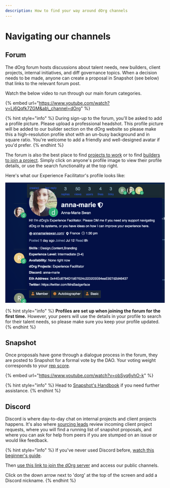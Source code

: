```yaml
---
description: How to find your way around dOrg channels
---
```


# Navigating our channels

## Forum

The dOrg forum hosts discussions about talent needs, new builders, client projects, internal initiatives, and diff governance topics. When a decision needs to be made, anyone can create a proposal in Snapshot \(see below\) that links to the relevant forum post.

Watch the below video to run through our main forum categories.

{% embed url="https://www.youtube.com/watch?v=Lj6Qqfk7ZGM&ab\_channel=dOrg" %}

{% hint style="info" %}
During sign-up to the forum, you'll be asked to add a profile picture. Please upload a professional headshot. This profile picture will be added to our builder section on the dOrg website so please make this a high-resolution profile shot with an un-busy background and in square ratio. You're welcome to add a friendly and well-designed avatar if you'd prefer.
{% endhint %}

The forum is also the best place to find [projects to work](https://forum.dorg.tech/c/clientproject/) or to find [builders to join a project](https://forum.dorg.tech/u/). Simply click on anyone's profile image to view their profile details, or use the search functionality at the top right.

  
Here's what our Experience Facilitator's profile looks like:

![](../.gitbook/assets/screen-shot-2021-09-01-at-13.30.43.png)

{% hint style="info" %}
**Profiles are set up when joining the forum for the first time.** However, your peers will use the details in your profile to search for their talent needs, so please make sure you keep your profile updated.
{% endhint %}

## Snapshot

Once proposals have gone through a dialogue process in the forum, they are posted to Snapshot for a formal vote by the DAO. Your voting weight corresponds to your [rep score](../governance.md#reputation). 

{% embed url="https://www.youtube.com/watch?v=obSyq6yhO-k" %}

{% hint style="info" %}
Head to [Snapshot's Handbook](https://docs.snapshot.org/proposals) if you need further assistance.
{% endhint %}

## Discord

Discord is where day-to-day chat on internal projects and client projects happens. It's also where [sourcing leads](https://docs.dorg.tech/workflows/sourcing) review incoming client project requests, where you will find a running list of snapshot proposals, and where you can ask for help from peers if you are stumped on an issue or would like feedback.

{% hint style="info" %}
If you've never used Discord before, [watch this beginner's guide](https://www.youtube.com/watch?v=rnYGrq95ezA&ab_channel=Howfinity).

Then [use this link to join the dOrg server](https://discord.gg/6X8bedvKkQ) and access our public channels.

Click on the down arrow next to 'dorg' at the top of the screen and add a Discord nickname.
{% endhint %}

 

